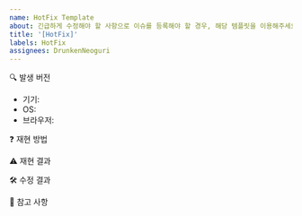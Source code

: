 ```yaml
---
name: HotFix Template
about: 긴급하게 수정해야 할 사항으로 이슈를 등록해야 할 경우, 해당 템플릿을 이용해주세요.
title: '[HotFix]'
labels: HotFix
assignees: DrunkenNeoguri
---
```


🔍 발생 버전

- 기기: <!-- 데스크탑과 모바일 중에 문제 어디서 발견했는지 작성해주세요.  -->
- OS: <!-- 문제가 발견된 기기의 OS가 iOS, Window, Android 중에 어떤 것인지 기입해주세요.  -->
- 브라우저: <!-- 문제가 발견된 브라우저가 Chrome, 삼성, Firefox, Safari 등 어떤 브라우저에서 발견된 건지 기입해주세요.  -->

❓ 재현 방법

<!-- 어떤 방법을 통해서 재현이 되었는지 상세하게 서술해주세요. -->
<!-- 앞에 숫자를 붙여서 단계별로 설명해주시면 더 좋습니다.   -->

⚠️ 재현 결과

<!-- 재현 결과, 어떤 문제가 발생했는지 기입해주세요.  -->

🛠️ 수정 결과

<!--해당 문제를 수정 시, 어떤 결과가 나타나야 하는지 기입해주세요.  -->

🔖 참고 사항

<!-- 해당 사항은 선택입니다. -->
<!-- 문 수정과 관련하여 참고해야 할 사항이 있다면 기입해주세요. -->
